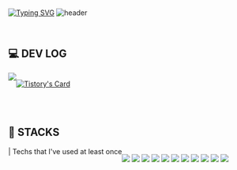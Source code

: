 <br>

[![Typing SVG](https://readme-typing-svg.demolab.com?font=Alkatra&weight=500&size=45&duration=3500&pause=3&color=B2EBF4&center=false&vCenter=false&multiline=true&repeat=true&width=1000&height=70&lines=　　Welcome+to+Yoojin's+GitHub)](https://git.io/typing-svg)
![header](https://capsule-render.vercel.app/api?type=waving&color=B2EBF4&height=120&animation=fadeIn&section=footer&text=✈️☁️&fontAlign=80)

<br>

## 💻 DEV LOG
<div style="display:flex; flex-direction:row;">
  <br>
  <a href="https://d0u0b.tistory.com/" target="_empty">
      <img src="https://img.shields.io/badge/tistory-000000?style=for-the-badge&logo=Tistory&logoColor=white"/>
  </a>
  <br><br>
  
  [![Tistory's Card](https://github-readme-tistory-card.vercel.app/api?name=d0u0b&theme=default)](https://d0u0b.tistory.com/)

</div>
<br><br>

## 🚀 STACKS
<div style="display:flex; flex-direction:row;">
  | Techs that I've used at least once <br><br>

  <img src="https://img.shields.io/badge/Java-007396?style=flat-square&logo=java&logoColor=white">   <!-- 자바 -->
  <img src="https://img.shields.io/badge/Spring Boot-6DB33F?style=flat-square&logo=Spring&logoColor=ffffff"/>     <!-- Spring Boot-->
  <img src="https://img.shields.io/badge/C-A8B9CC?style=flat-square&logo=C&logoColor=ffffff"/> 		       	                  <!-- C -->
  <img src="https://img.shields.io/badge/C++-00599C?style=flat-square&logo=cplusplus&logoColor=ffffff"/> 				  <!-- C++-->
  <img src="https://img.shields.io/badge/React-61DAFB?style=flat-square&logo=React&logoColor=ffffff"/>            <!-- React-->
  <img src="https://img.shields.io/badge/HTML-E34F26?style=flat-square&logo=HTML5&logoColor=ffffff"/>             <!-- HTML --> 
  <img src="https://img.shields.io/badge/JavaScript-F7DF1E?style=flat-square&logo=JavaScript&logoColor=ffffff"/>  <!-- 자바스크립트-->
  <img src="https://img.shields.io/badge/CSS-1572B6?style=flat-square&logo=CSS3&logoColor=ffffff"/>               <!-- CSS -->
  <img src="https://img.shields.io/badge/MySQL-4479A1?style=flat-square&logo=MySQL&logoColor=ffffff"/>            <!-- MySQL-->
  <img src="https://img.shields.io/badge/Oracle-F80000?style=flat-square&logo=Oracle&logoColor=ffffff"/>          <!-- Oracle-->
  <img src="https://img.shields.io/badge/PostgreSQL-4169E1?style=flat-square&logo=postgresql&logoColor=ffffff"/>          <!-- PostgreSQL-->


  
</div>
